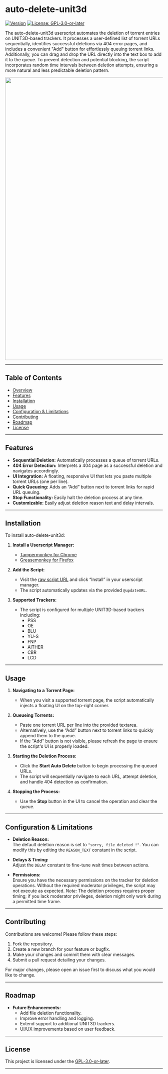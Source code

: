 # auto-delete-unit3d

[![Version](https://img.shields.io/badge/version-1.1.4-blue.svg)](https://github.com/rkeaves/auto-delete-unit3d)
[![License: GPL-3.0-or-later](https://img.shields.io/badge/License-GPL--3.0--or--later-blue.svg)](https://www.gnu.org/licenses/gpl-3.0.html)

The auto-delete-unit3d userscript automates the deletion of torrent entries on UNIT3D-based trackers. It processes a user-defined list of torrent URLs sequentially, identifies successful deletions via 404 error pages, and includes a convenient "Add" button for effortlessly queuing torrent links. Additionally, you can drag and drop the URL directly into the text box to add it to the queue. To prevent detection and potential blocking, the script incorporates random time intervals between deletion attempts, ensuring a more natural and less predictable deletion pattern.

<img src="https://ptpimg.me/mfl3gv.gif" width="900">

---

## Table of Contents

- [Overview](#overview)
- [Features](#features)
- [Installation](#installation)
- [Usage](#usage)
- [Configuration & Limitations](#configuration--limitations)
- [Contributing](#contributing)
- [Roadmap](#roadmap)
- [License](#license)

---

## Features

- **Sequential Deletion:** Automatically processes a queue of torrent URLs.
- **404 Error Detection:** Interprets a 404 page as a successful deletion and navigates accordingly.
- **UI Integration:** A floating, responsive UI that lets you paste multiple torrent URLs (one per line).
- **Quick Queueing:** Adds an “Add” button next to torrent links for rapid URL queuing.
- **Stop Functionality:** Easily halt the deletion process at any time.
- **Customizable:** Easily adjust deletion reason text and delay intervals.

---

## Installation

To install auto-delete-unit3d:

1. **Install a Userscript Manager:**
   - [Tampermonkey for Chrome](https://www.tampermonkey.net/)
   - [Greasemonkey for Firefox](https://www.greasespot.net/)

2. **Add the Script:**
   - Visit the [raw script URL](https://github.com/rkeaves/auto-delete-unit3d/raw/main/auto-delete-unit3d.js) and click “Install” in your userscript manager.
   - The script automatically updates via the provided `@updateURL`.

3. **Supported Trackers:**
   - The script is configured for multiple UNIT3D-based trackers including:
     - PSS
     - OE
     - BLU
     - YU-S
     - FNP 
     - AITHER
     - CBR
     - LCD

---

## Usage

1. **Navigating to a Torrent Page:**
   - When you visit a supported torrent page, the script automatically injects a floating UI on the top-right corner.

2. **Queueing Torrents:**
   - Paste one torrent URL per line into the provided textarea.
   - Alternatively, use the “Add” button next to torrent links to quickly append them to the queue.
   - If the "Add" button is not visible, please refresh the page to ensure the script's UI is properly loaded.

3. **Starting the Deletion Process:**
   - Click the **Start Auto Delete** button to begin processing the queued URLs.
   - The script will sequentially navigate to each URL, attempt deletion, and handle 404 detection as confirmation.

4. **Stopping the Process:**
   - Use the **Stop** button in the UI to cancel the operation and clear the queue.

---

## Configuration & Limitations

- **Deletion Reason:**  
  The default deletion reason is set to `"sorry, file deleted !"`. You can modify this by editing the `REASON_TEXT` constant in the script.

- **Delays & Timing:**  
  Adjust the `DELAY` constant to fine-tune wait times between actions.  

- **Permissions:**  
  Ensure you have the necessary permissions on the tracker for deletion operations. Without the required moderator privileges, the script may not execute as expected.
  *Note:* The deletion process requires proper timing; if you lack moderator privileges, deletion might only work during a permitted time frame.
  
---

## Contributing

Contributions are welcome! Please follow these steps:

1. Fork the repository.
2. Create a new branch for your feature or bugfix.
3. Make your changes and commit them with clear messages.
4. Submit a pull request detailing your changes.

For major changes, please open an issue first to discuss what you would like to change.

---

## Roadmap

- **Future Enhancements:**
  - Add file deletion functionality.
  - Improve error handling and logging.
  - Extend support to additional UNIT3D trackers.
  - UI/UX improvements based on user feedback.

---

## License

This project is licensed under the [GPL-3.0-or-later](LICENSE).

---
